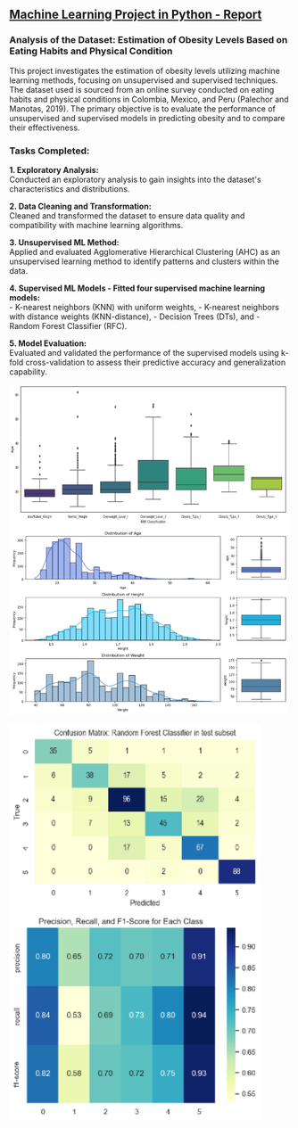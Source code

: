 ## [Machine Learning Project in Python - Report](https://github.com/lolavc/MLinPython/blob/main/MLPython_Reportpdf.pdf)
### Analysis of the Dataset: Estimation of Obesity Levels Based on Eating Habits and Physical Condition
This project investigates the estimation of obesity levels utilizing machine learning methods, focusing on unsupervised and supervised techniques. 
The dataset used is sourced from an online survey conducted on eating habits and physical conditions in Colombia, Mexico, and Peru (Palechor and Manotas, 2019). 
The primary objective is to evaluate the performance of unsupervised and supervised models in predicting obesity and to compare their effectiveness.

### Tasks Completed:
<b>1. Exploratory Analysis:</b>  
Conducted an exploratory analysis to gain insights into the dataset's characteristics and distributions.

<b>2. Data Cleaning and Transformation:</b>  
Cleaned and transformed the dataset to ensure data quality and compatibility with machine learning algorithms.

<b>3. Unsupervised ML Method:</b>  
Applied and evaluated Agglomerative Hierarchical Clustering (AHC) as an unsupervised learning method to identify patterns and clusters within the data.

<b>4. Supervised ML Models - Fitted four supervised machine learning models:</b>    
     - K-nearest neighbors (KNN) with uniform weights,
     - K-nearest neighbors with distance weights (KNN-distance),
     - Decision Trees (DTs), and
     - Random Forest Classifier (RFC).

<b>5. Model Evaluation:</b>  
Evaluated and validated the performance of the supervised models using k-fold cross-validation to assess their predictive accuracy and generalization capability.

<img src="/img/Boxplots.png" width="500"> <img src="/img/Distribution.png" width="500">

<img src="/img/ConfusionMatrixTest.png" width="450"> <img src="/img/ScoresTest.png" width="450">
